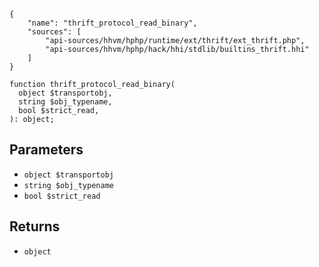 ``` yamlmeta
{
    "name": "thrift_protocol_read_binary",
    "sources": [
        "api-sources/hhvm/hphp/runtime/ext/thrift/ext_thrift.php",
        "api-sources/hhvm/hphp/hack/hhi/stdlib/builtins_thrift.hhi"
    ]
}
```




``` Hack
function thrift_protocol_read_binary(
  object $transportobj,
  string $obj_typename,
  bool $strict_read,
): object;
```




## Parameters




+ ` object $transportobj `
+ ` string $obj_typename `
+ ` bool $strict_read `




## Returns




* ` object `
<!-- HHAPIDOC -->
